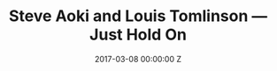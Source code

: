 ---
title: Steve Aoki and Louis Tomlinson — Just Hold On
date: 2017-03-08 00:00:00 Z
categories:
- promo
position: 18
is-front: false
image: "/uploads/steve-aoki-louis-tomlinson-just-hold-on.jpg"
vimeo: 207462876
director: Bradley + Pablo
production-company: Pulse Films
camera: Alexa Mini + Kowa Anamorphic's
layout: project
---